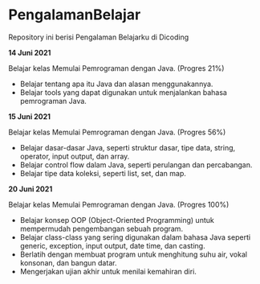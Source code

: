 # PengalamanBelajar
Repository ini berisi Pengalaman Belajarku di Dicoding

**14 Juni 2021**

Belajar kelas Memulai Pemrograman dengan Java. (Progres 21%)
 * Belajar tentang apa itu Java dan alasan menggunakannya.
 * Belajar tools yang dapat digunakan untuk menjalankan bahasa pemrograman Java.

**15 Juni 2021**

Belajar kelas Memulai Pemrograman dengan Java. (Progres 56%)
 * Belajar dasar-dasar Java, seperti struktur dasar, tipe data, string, operator, input output, dan array.
 * Belajar control flow dalam Java, seperti perulangan dan percabangan.
 * Belajar tipe data koleksi, seperti list, set, dan map.

**20 Juni 2021**  

Belajar kelas Memulai Pemrograman dengan Java. (Progres 100%)

  * Belajar konsep OOP (Object-Oriented Programming) untuk mempermudah pengembangan sebuah program.
  * Belajar class-class yang sering digunakan dalam bahasa Java seperti generic, exception, input output, date time, dan casting. 
  * Berlatih dengan membuat program untuk menghitung suhu air, vokal konsonan, dan bangun datar. 
  * Mengerjakan ujian akhir untuk menilai kemahiran diri.
